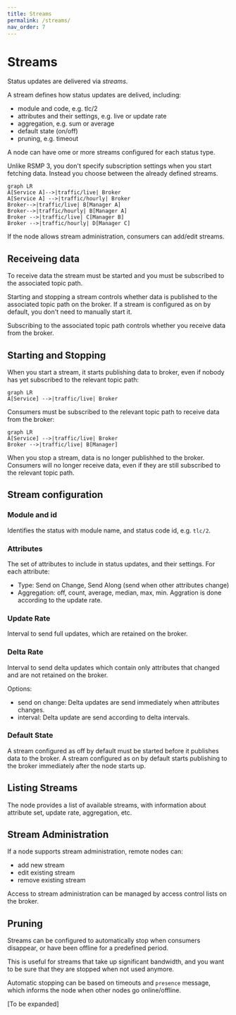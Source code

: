 ```yaml
---
title: Streams
permalink: /streams/
nav_order: 7
---
```


# Streams
Status updates are delivered via _streams_.

A stream defines how status updates are delived, including:

- module and code, e.g. tlc/2
- attributes and their settings, e.g. live or update rate
- aggregation, e.g. sum or average
- default state (on/off)
- pruning, e.g. timeout

A node can have ome or more streams configured for each status type. 

Unlike RSMP 3, you don't specify subscription settings when you start fetching data.
Instead you choose between the already defined streams.

```mermaid
graph LR
A[Service A]-->|traffic/live| Broker
A[Service A] -->|traffic/hourly| Broker
Broker-->|traffic/live| B[Manager A]
Broker-->|traffic/hourly| B[Manager A]
Broker -->|traffic/live| C[Manager B]
Broker -->|traffic/hourly| D[Manager C]
```

If the node allows stream administration, consumers can add/edit streams.

## Receiveing data
To receive data the stream must be started and you must be subscribed to the associated topic path.

Starting and stopping a stream controls whether data is published to the
associated topic path on the broker. If a stream is configured as on by default, you don't need to manually start it.

Subscribing to the associated topic path controls whether you receive data from the broker.

## Starting and Stopping
When you start a stream, it starts publishing data to broker,
even if nobody has yet subscribed to the relevant topic path:

```mermaid
graph LR
A[Service] -->|traffic/live| Broker
```

Consumers must be subscribed to the relevant topic path to receive data from the broker:

```mermaid
graph LR
A[Service] -->|traffic/live| Broker
Broker -->|traffic/live| B[Manager]
```

When you stop a stream, data is no longer publishhed to the broker.
Consumers will no longer receive data, even if they are still subscribed to the relevant topic path.

## Stream configuration
### Module and id
Identifies the status with module name, and status code id, e.g. `tlc/2`.

### Attributes
The set of attributes to include in status updates, and their settings. For each attribute:
- Type: Send on Change, Send Along (send when other attributes change)
- Aggregation: off, count, average, median, max, min. Aggration is done according to the update rate.

### Update Rate
Interval to send full updates, which are retained on the broker.

### Delta Rate
Interval to send delta updates which contain only attributes that changed and are not retained on the broker.

Options:
- send on change: Delta updates are send immediately when attributes changes.
- interval: Delta update are send according to delta intervals.

### Default State
A stream configured as off by default must be started before it publishes data to the broker.
A stream configured as on by default starts publishing to the broker immediately after the node starts up.

## Listing Streams
The node provides a list of available streams, with information about attribute set,
update rate, aggregation, etc.

## Stream Administration
If a node supports stream administration, remote nodes can:

- add new stream
- edit existing stream
- remove existing stream

Access to stream administration can be managed by access control lists on the broker.

## Pruning
Streams can be configured to automatically stop when consumers disappear, or have
been offline for a predefined period.

This is useful for streams that take up significant bandwidth, and you want to be sure
that they are stopped when not used anymore.

Automatic stopping can be based on timeouts and `presence` message, which informs the node
when other nodes go online/offline.

[To be expanded]





